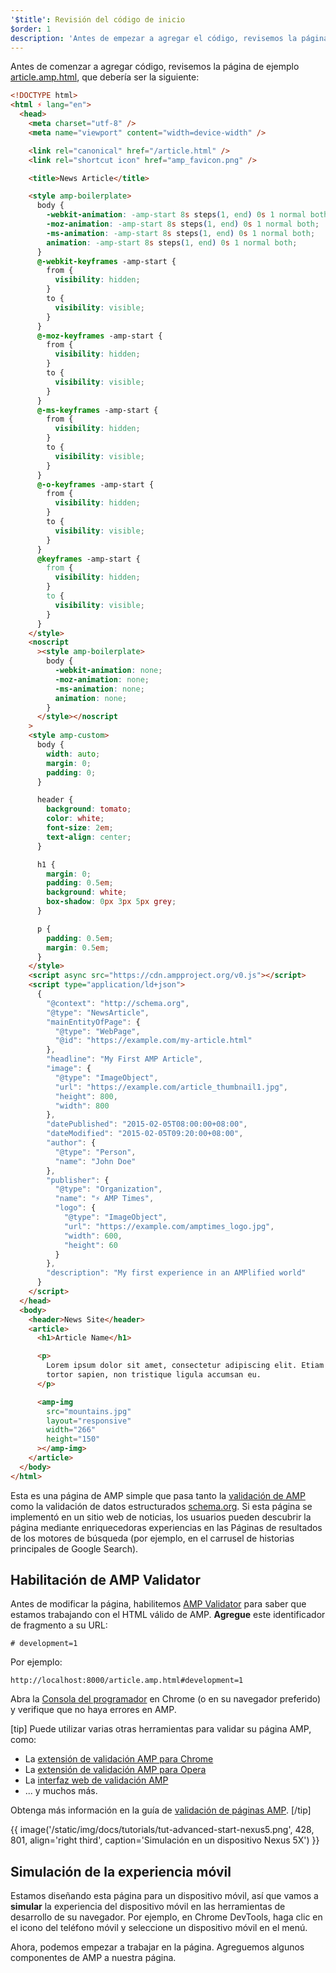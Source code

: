 ```yaml
---
'$title': Revisión del código de inicio
$order: 1
description: 'Antes de empezar a agregar el código, revisemos la página de ejemplo '
---
```


Antes de comenzar a agregar código, revisemos la página de ejemplo [article.amp.html](https://github.com/googlecodelabs/accelerated-mobile-pages-advanced/blob/master/article.amp.html), que debería ser la siguiente:

```html
<!DOCTYPE html>
<html ⚡ lang="en">
  <head>
    <meta charset="utf-8" />
    <meta name="viewport" content="width=device-width" />

    <link rel="canonical" href="/article.html" />
    <link rel="shortcut icon" href="amp_favicon.png" />

    <title>News Article</title>

    <style amp-boilerplate>
      body {
        -webkit-animation: -amp-start 8s steps(1, end) 0s 1 normal both;
        -moz-animation: -amp-start 8s steps(1, end) 0s 1 normal both;
        -ms-animation: -amp-start 8s steps(1, end) 0s 1 normal both;
        animation: -amp-start 8s steps(1, end) 0s 1 normal both;
      }
      @-webkit-keyframes -amp-start {
        from {
          visibility: hidden;
        }
        to {
          visibility: visible;
        }
      }
      @-moz-keyframes -amp-start {
        from {
          visibility: hidden;
        }
        to {
          visibility: visible;
        }
      }
      @-ms-keyframes -amp-start {
        from {
          visibility: hidden;
        }
        to {
          visibility: visible;
        }
      }
      @-o-keyframes -amp-start {
        from {
          visibility: hidden;
        }
        to {
          visibility: visible;
        }
      }
      @keyframes -amp-start {
        from {
          visibility: hidden;
        }
        to {
          visibility: visible;
        }
      }
    </style>
    <noscript
      ><style amp-boilerplate>
        body {
          -webkit-animation: none;
          -moz-animation: none;
          -ms-animation: none;
          animation: none;
        }
      </style></noscript
    >
    <style amp-custom>
      body {
        width: auto;
        margin: 0;
        padding: 0;
      }

      header {
        background: tomato;
        color: white;
        font-size: 2em;
        text-align: center;
      }

      h1 {
        margin: 0;
        padding: 0.5em;
        background: white;
        box-shadow: 0px 3px 5px grey;
      }

      p {
        padding: 0.5em;
        margin: 0.5em;
      }
    </style>
    <script async src="https://cdn.ampproject.org/v0.js"></script>
    <script type="application/ld+json">
      {
        "@context": "http://schema.org",
        "@type": "NewsArticle",
        "mainEntityOfPage": {
          "@type": "WebPage",
          "@id": "https://example.com/my-article.html"
        },
        "headline": "My First AMP Article",
        "image": {
          "@type": "ImageObject",
          "url": "https://example.com/article_thumbnail1.jpg",
          "height": 800,
          "width": 800
        },
        "datePublished": "2015-02-05T08:00:00+08:00",
        "dateModified": "2015-02-05T09:20:00+08:00",
        "author": {
          "@type": "Person",
          "name": "John Doe"
        },
        "publisher": {
          "@type": "Organization",
          "name": "⚡ AMP Times",
          "logo": {
            "@type": "ImageObject",
            "url": "https://example.com/amptimes_logo.jpg",
            "width": 600,
            "height": 60
          }
        },
        "description": "My first experience in an AMPlified world"
      }
    </script>
  </head>
  <body>
    <header>News Site</header>
    <article>
      <h1>Article Name</h1>

      <p>
        Lorem ipsum dolor sit amet, consectetur adipiscing elit. Etiam egestas
        tortor sapien, non tristique ligula accumsan eu.
      </p>

      <amp-img
        src="mountains.jpg"
        layout="responsive"
        width="266"
        height="150"
      ></amp-img>
    </article>
  </body>
</html>
```

Esta es una página de AMP simple que pasa tanto la [validación de AMP](../../../../documentation/guides-and-tutorials/learn/validation-workflow/validate_amp.md) como la validación de datos estructurados [schema.org](http://schema.org/). Si esta página se implementó en un sitio web de noticias, los usuarios pueden descubrir la página mediante enriquecedoras experiencias en las Páginas de resultados de los motores de búsqueda (por ejemplo, en el carrusel de historias principales de Google Search).

## Habilitación de AMP Validator

Antes de modificar la página, habilitemos [AMP Validator](../../../../documentation/guides-and-tutorials/learn/validation-workflow/validate_amp.md) para saber que estamos trabajando con el HTML válido de AMP. **Agregue** este identificador de fragmento a su URL:

```text
# development=1

```

Por ejemplo:

```text
http://localhost:8000/article.amp.html#development=1
```

Abra la [Consola del programador](https://developer.chrome.com/devtools/docs/console) en Chrome (o en su navegador preferido) y verifique que no haya errores en AMP.

[tip] Puede utilizar varias otras herramientas para validar su página AMP, como:

- La [extensión de validación AMP para Chrome](https://chrome.google.com/webstore/detail/amp-validator/nmoffdblmcmgeicmolmhobpoocbbmknc)
- La [extensión de validación AMP para Opera](https://addons.opera.com/en-gb/extensions/details/amp-validator/)
- La [interfaz web de validación AMP](https://validator.ampproject.org/)
- ... y muchos más.

Obtenga más información en la guía de [validación de páginas AMP](../../../../documentation/guides-and-tutorials/learn/validation-workflow/validate_amp.md). [/tip]

{{ image('/static/img/docs/tutorials/tut-advanced-start-nexus5.png', 428, 801, align='right third', caption='Simulación en un dispositivo Nexus 5X') }}

## Simulación de la experiencia móvil

Estamos diseñando esta página para un dispositivo móvil, así que vamos a **simular** la experiencia del dispositivo móvil en las herramientas de desarrollo de su navegador. Por ejemplo, en Chrome DevTools, haga clic en el icono del teléfono móvil y seleccione un dispositivo móvil en el menú.

Ahora, podemos empezar a trabajar en la página. Agreguemos algunos componentes de AMP a nuestra página.
